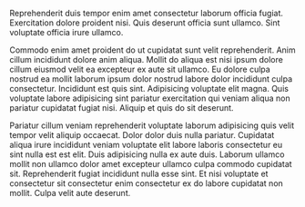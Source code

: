 Reprehenderit duis tempor enim amet consectetur laborum officia fugiat. Exercitation dolore proident nisi. Quis deserunt officia sunt ullamco. Sint voluptate officia irure ullamco.

Commodo enim amet proident do ut cupidatat sunt velit reprehenderit. Anim cillum incididunt dolore anim aliqua. Mollit do aliqua est nisi ipsum dolore cillum eiusmod velit ea excepteur ex aute sit ullamco. Eu dolore culpa nostrud ea mollit laborum ipsum dolor nostrud labore dolor incididunt culpa consectetur. Incididunt est quis sint. Adipisicing voluptate elit magna. Quis voluptate labore adipisicing sint pariatur exercitation qui veniam aliqua non pariatur cupidatat fugiat nisi. Aliquip et quis do sit deserunt.

Pariatur cillum veniam reprehenderit voluptate laborum adipisicing quis velit tempor velit aliquip occaecat. Dolor dolor duis nulla pariatur. Cupidatat aliqua irure incididunt veniam voluptate elit labore laboris consectetur eu sint nulla est est elit. Duis adipisicing nulla ex aute duis. Laborum ullamco mollit non ullamco dolor amet excepteur ullamco culpa commodo cupidatat sit. Reprehenderit fugiat incididunt nulla esse sint. Et nisi voluptate et consectetur sit consectetur enim consectetur ex do labore cupidatat non mollit. Culpa velit aute deserunt.